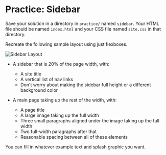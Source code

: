 # Practice: Sidebar

Save your solution in a directory in `practice/` named `sidebar`.
Your HTML file should be named `index.html` and your CSS file named `site.css` in that directory.

Recreate the following sample layout using just flexboxes.

![Sidebar Layout](/practice/sidebar.jpg)

*   A sidebar that is 20% of the page width, with:

    * A site title
    * A vertical list of nav links
    * Don't worry about making the sidebar full height or a different background color

*   A main page taking up the rest of the width, with:

    * A page title
    * A large image taking up the full width
    * Three small paragraphs aligned under the image taking up the full width
    * Two full-width paragraphs after that
    * Reasonable spacing between all of these elements

You can fill in whatever example text and splash graphic you want.
